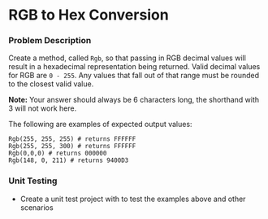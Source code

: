 # RGB to Hex Conversion

### Problem Description
Create a method, called `Rgb`, so that passing in RGB decimal values will result in a hexadecimal representation being returned. Valid decimal values for RGB are `0 - 255`. Any values that fall out of that range must be rounded to the closest valid value.

**Note:** Your answer should always be 6 characters long, the shorthand with 3 will not work here.

The following are examples of expected output values:
```
Rgb(255, 255, 255) # returns FFFFFF
Rgb(255, 255, 300) # returns FFFFFF
Rgb(0,0,0) # returns 000000
Rgb(148, 0, 211) # returns 9400D3
```

### Unit Testing
- Create a unit test project with to test the examples above and other scenarios
